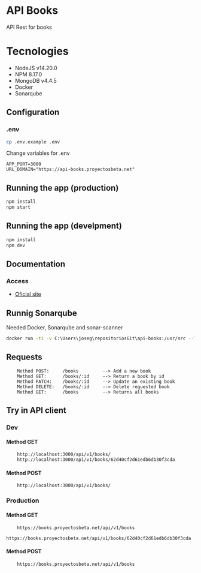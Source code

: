 # API Books
API Rest for books

# Tecnologies

* NodeJS v14.20.0
* NPM 8.17.0
* MongoDB v4.4.5
* Docker
* Sonarqube

## Configuration

### .env

```bash
cp .env.example .env
```

Change variables for .env

```
APP_PORT=3000
URL_DOMAIN="https://api-books.proyectosbeta.net"
```

## Running the app (production)

```bash
npm install
npm start
```

## Running the app (develpment)

```bash
npm install
npm dev
```

## Documentation

### Access

- [Oficial site](http://localhost:3000/api/v1/docs)

## Runnig Sonarqube

Needed Docker, Sonarqube and sonar-scanner

```bash
docker run -ti -v C:\Users\joseg\repositoriosGit\api-books:/usr/src --link sonarqube newtmitch/sonar-scanner
```

## Requests

```text
    Method POST:     /books         --> Add a new book
    Method GET:      /books/:id     --> Return a book by id
    Method PATCH:    /books/:id     --> Update an existing book
    Method DELETE:   /books/:id     --> Delete requested book
    Method GET:      /books         --> Returns all books
```

## Try in API client

### Dev

#### Method GET

```text
    http://localhost:3000/api/v1/books/
    http://localhost:3000/api/v1/books/62d40cf2d61edb6db30f3cda
```

#### Method POST

```text
    http://localhost:3000/api/v1/books/
```

### Production

#### Method GET

```text
    https://books.proyectosbeta.net/api/v1/books
    https://books.proyectosbeta.net/api/v1/books/62d40cf2d61edb6db30f3cda
```

#### Method POST

```text
    https://books.proyectosbeta.net/api/v1/books
```
